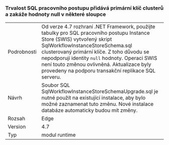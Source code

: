 ### <a name="workflow-sql-persistence-adds-primary-key-clusters-and-disallows-null-values-in-some-columns"></a>Trvalost SQL pracovního postupu přidává primární klíč clusterů a zakáže hodnoty null v některé sloupce

|   |   |
|---|---|
|Podrobnosti|Od verze 4.7 rozhraní .NET Framework, použijte tabulky pro SQL pracovního postupu Instance Store (SWIS) vytvořený skript SqlWorkflowInstanceStoreSchema.sql clusterovaný primární klíče. Z toho důvodu se nepodporují identity <code>null</code> hodnoty. Operaci SWIS není touto změnou ovlivněná. Aktualizace byly provedeny na podporu transakční replikace SQL serveru.|
|Návrh|Soubor SQL SqlWorkflowInstanceStoreSchemaUpgrade.sql je nutné použít na existující instalace, aby bylo možné zaznamenat tuto změnu. Nové instalace databáze automaticky budou mít změny.|
|Rozsah|Edge|
|Version|4.7|
|Typ|modul runtime|

